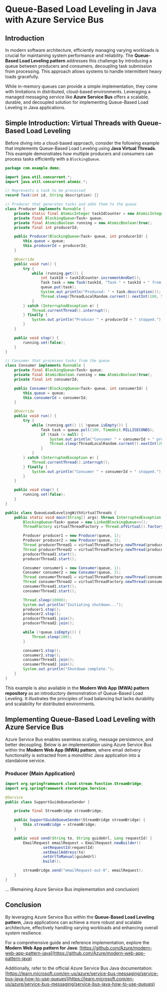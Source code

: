 # Queue-Based Load Leveling in Java with Azure Service Bus

## Introduction

In modern software architecture, efficiently managing varying workloads is crucial for maintaining system performance and reliability. The **Queue-Based Load Leveling pattern** addresses this challenge by introducing a queue between producers and consumers, decoupling task submission from processing. This approach allows systems to handle intermittent heavy loads gracefully.

While in-memory queues can provide a simple implementation, they come with limitations in distributed, cloud-based environments. Leveraging a managed messaging service like **Azure Service Bus** offers a scalable, durable, and decoupled solution for implementing Queue-Based Load Leveling in Java applications.

## Simple Introduction: Virtual Threads with Queue-Based Load Leveling

Before diving into a cloud-based approach, consider the following example that implements Queue-Based Load Leveling using **Java Virtual Threads**. This example demonstrates how multiple producers and consumers can process tasks efficiently with a `BlockingQueue`.

```java
package com.example.demo;

import java.util.concurrent.*;
import java.util.concurrent.atomic.*;

// Represents a task to be processed
record Task(int id, String description) {}

// Producer that generates tasks and adds them to the queue
class Producer implements Runnable {
    private static final AtomicInteger taskIdCounter = new AtomicInteger(0);
    private final BlockingQueue<Task> queue;
    private final AtomicBoolean running = new AtomicBoolean(true);
    private final int producerId;

    public Producer(BlockingQueue<Task> queue, int producerId) {
        this.queue = queue;
        this.producerId = producerId;
    }

    @Override
    public void run() {
        try {
            while (running.get()) {
                int taskId = taskIdCounter.incrementAndGet();
                Task task = new Task(taskId, "Task " + taskId + " from Producer " + producerId);
                queue.put(task);
                System.out.println("Produced: " + task.description());
                Thread.sleep(ThreadLocalRandom.current().nextInt(100, 500));
            }
        } catch (InterruptedException e) {
            Thread.currentThread().interrupt();
        } finally {
            System.out.println("Producer " + producerId + " stopped.");
        }
    }

    public void stop() {
        running.set(false);
    }
}

// Consumer that processes tasks from the queue
class Consumer implements Runnable {
    private final BlockingQueue<Task> queue;
    private final AtomicBoolean running = new AtomicBoolean(true);
    private final int consumerId;

    public Consumer(BlockingQueue<Task> queue, int consumerId) {
        this.queue = queue;
        this.consumerId = consumerId;
    }

    @Override
    public void run() {
        try {
            while (running.get() || !queue.isEmpty()) {
                Task task = queue.poll(100, TimeUnit.MILLISECONDS);
                if (task != null) {
                    System.out.println("Consumer " + consumerId + " processing: " + task.description());
                    Thread.sleep(ThreadLocalRandom.current().nextInt(200, 1000));
                }
            }
        } catch (InterruptedException e) {
            Thread.currentThread().interrupt();
        } finally {
            System.out.println("Consumer " + consumerId + " stopped.");
        }
    }

    public void stop() {
        running.set(false);
    }
}

public class QueueLoadLevelingWithVirtualThreads {
    public static void main(String[] args) throws InterruptedException {
        BlockingQueue<Task> queue = new LinkedBlockingQueue<>();
        ThreadFactory virtualThreadFactory = Thread.ofVirtual().factory();

        Producer producer1 = new Producer(queue, 1);
        Producer producer2 = new Producer(queue, 2);
        Thread producerThread1 = virtualThreadFactory.newThread(producer1);
        Thread producerThread2 = virtualThreadFactory.newThread(producer2);
        producerThread1.start();
        producerThread2.start();

        Consumer consumer1 = new Consumer(queue, 1);
        Consumer consumer2 = new Consumer(queue, 2);
        Thread consumerThread1 = virtualThreadFactory.newThread(consumer1);
        Thread consumerThread2 = virtualThreadFactory.newThread(consumer2);
        consumerThread1.start();
        consumerThread2.start();

        Thread.sleep(10000);
        System.out.println("Initiating shutdown...");
        producer1.stop();
        producer2.stop();
        producerThread1.join();
        producerThread2.join();

        while (!queue.isEmpty()) {
            Thread.sleep(100);
        }

        consumer1.stop();
        consumer2.stop();
        consumerThread1.join();
        consumerThread2.join();
        System.out.println("Shutdown complete.");
    }
}
```

This example is also available in the **Modern Web App (MWA) pattern repository** as an introductory demonstration of Queue-Based Load Leveling. It illustrates the principles of load balancing but lacks durability and scalability for distributed environments.

## Implementing Queue-Based Load Leveling with Azure Service Bus

Azure Service Bus enables seamless scaling, message persistence, and better decoupling. Below is an implementation using Azure Service Bus within the **Modern Web App (MWA) pattern**, where email delivery functionality is extracted from a monolithic Java application into a standalone service.

### Producer (Main Application)

```java
import org.springframework.cloud.stream.function.StreamBridge;
import org.springframework.stereotype.Service;

@Service
public class SupportGuideQueueSender {

    private final StreamBridge streamBridge;

    public SupportGuideQueueSender(StreamBridge streamBridge) {
        this.streamBridge = streamBridge;
    }

    public void send(String to, String guideUrl, Long requestId) {
        EmailRequest emailRequest = EmailRequest.newBuilder()
                .setRequestId(requestId)
                .setEmailAddress(to)
                .setUrlToManual(guideUrl)
                .build();

        streamBridge.send("emailRequest-out-0", emailRequest);
    }
}
```

... (Remaining Azure Service Bus implementation and conclusion)

## Conclusion

By leveraging Azure Service Bus within the **Queue-Based Load Leveling pattern**, Java applications can achieve a more robust and scalable architecture, effectively handling varying workloads and enhancing overall system resilience.

For a comprehensive guide and reference implementation, explore the **Modern Web App pattern for Java**: [https://github.com/Azure/modern-web-app-pattern-java](https://github.com/Azure/modern-web-app-pattern-java)

Additionally, refer to the official Azure Service Bus Java documentation: [https://learn.microsoft.com/en-us/azure/service-bus-messaging/service-bus-java-how-to-use-queues](https://learn.microsoft.com/en-us/azure/service-bus-messaging/service-bus-java-how-to-use-queues)

